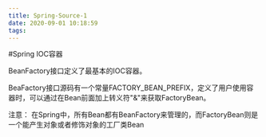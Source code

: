 ```yaml
---
title: Spring-Source-1
date: 2020-09-01 10:18:59
tags:
---
```




#Spring IOC容器

BeanFactory接口定义了最基本的IOC容器。

BeaFactory接口源码有一个常量FACTORY_BEAN_PREFIX，定义了用户使用容器时，可以通过在Bean前面加上转义符"&"来获取FactoryBean。

注意： 在Spring中，所有Bean都有BeanFactory来管理的，而FactoryBean则是一个能产生对象或者修饰对象的工厂类Bean